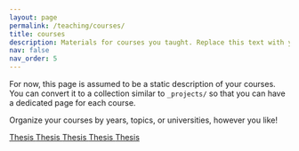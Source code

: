 ```yaml
---
layout: page
permalink: /teaching/courses/
title: courses
description: Materials for courses you taught. Replace this text with your description.
nav: false
nav_order: 5
---
```


For now, this page is assumed to be a static description of your courses. You can convert it to a collection similar to `_projects/` so that you can have a dedicated page for each course.

Organize your courses by years, topics, or universities, however you like!


<a href="/portfolio-academic/assets/resources/supervision/agrim/Agrim_Manchanda_project.pdf"> Thesis </a>
<a href="/portfolio-academic/assets/resources/supervision/agrim/Agrim_Manchanda_project.pdf"> Thesis </a>
<a href="/portfolio-academic/assets/resources/supervision/agrim/Agrim_Manchanda_project.pdf"> Thesis </a>
<a href="/portfolio-academic/assets/resources/supervision/agrim/Agrim_Manchanda_project.pdf"> Thesis </a>
<a href="/portfolio-academic/assets/resources/supervision/agrim/Agrim_Manchanda_project.pdf"> Thesis </a>

